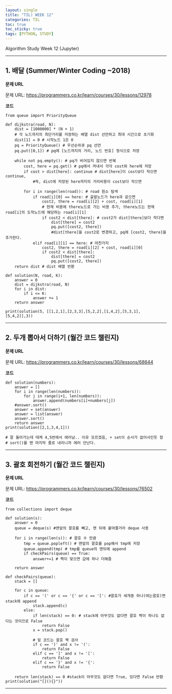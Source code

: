 ```yaml
---
layout: single
title: "TIL) WEEK 12"
categories: TIL
toc: true
toc_sticky: true
tags: [PYTHON, STUDY]
---
```


Algorithm Study Week 12 (Jupyter)

__________________________________________________________________________________

## 1. 배달 (Summer/Winter Coding ~2018)

__문제 URL__

문제 URL: https://programmers.co.kr/learn/courses/30/lessons/12978

__코드__

```
from queue import PriorityQueue

def dijkstra(road, N):
    dist = [1000000] * (N + 1) 
    # 각 노드까지의 최단거리를 저장하는 배열 dist 선언하고 최대 시간으로 초기화
    dist[1] = 0 # 시작노드 1은 0
    pq = PriorityQueue() # 우선순위큐 pq 선언
    pq.put([0,1]) # pq에 [노드까지의 거리, 노드 번호] 형식으로 저장
    
    while not pq.empty(): # pq가 비어있지 않으면 반복
        cost, here = pq.get() # pq에서 꺼내서 각각 cost와 here에 저장
        if cost > dist[here]: continue # dist[here]이 cost보다 작으면 continue, 
            #즉, dist에 저장된 here까지의 거리비용이 cost보다 작으면
        
        for i in range(len(road)): # road 원소 탐색
            if road[i][0] == here: # 출발노드가 here과 같으면
                cost2, there = road[i][2] + cost, road[i][1]
                # 현재 비용에 there노드로 가는 비용 추가, there노드는 현재 road[i]의 도착노드에 해당하는 road[i][1]
                if cost2 < dist[there]: # cost2가 dist[there]보다 작다면
                    dist[there] = cost2
                    pq.put([cost2, there])
                    #dist[there]을 cost2로 변경하고, pq에 [cost2, there]을 추가한다.
            elif road[i][1] == here: # 마찬가지
                cost2, there = road[i][2] + cost, road[i][0]
                if cost2 < dist[there]:
                    dist[there] = cost2
                    pq.put([cost2, there])
    return dist # dist 배열 반환
    
def solution(N, road, K):
    answer = 0
    dist = dijkstra(road, N)
    for i in dist:
        if i <= K:
            answer += 1
    return answer

print(solution(5, [[1,2,1],[2,3,3],[5,2,2],[1,4,2],[5,3,1],[5,4,2]],3))
```
__________________________________________________________________________________

## 2. 두개 뽑아서 더하기 (월간 코드 챌린지)

__문제 URL__

문제 URL: https://programmers.co.kr/learn/courses/30/lessons/68644

__코드__

```
def solution(numbers):
    answer = []
    for i in range(len(numbers)):
        for j in range(i+1, len(numbers)):
            answer.append(numbers[i]+numbers[j])
    #answer.sort()
    answer = set(answer) 
    answer = list(answer)
    answer.sort()
    return answer
print(solution([2,1,3,4,1]))

# 잘 돌아가는데 테케 4,5번에서 에러남.. 이유 모르겠음, + set이 순서가 없어서인듯 함
# sort()를 맨 마지막 줄로 내리니까 에러 안난다.
```
__________________________________________________________________________________

## 3. 괄호 회전하기 (월간 코드 챌린지)

__문제 URL__

문제 URL: https://programmers.co.kr/learn/courses/30/lessons/76502

__코드__

```
from collections import deque

def solution(s):
    answer = 0
    queue = deque(s) #맨앞의 괄호를 빼고, 맨 뒤에 붙여줄거라 deque 사용
    
    for i in range(len(s)): # 괄호 수 만큼
        tmp = queue.popleft() # 맨앞의 괄호를 pop해서 tmp에 저장
        queue.append(tmp) # tmp를 queue의 맨뒤에 append
        if checkPairs(queue) == True:
            answer+=1 # 짝이 맞으면 값에 하나 더해줌
            
    return answer

def checkPairs(queue):
    stack = []
    
    for c in queue:
        if c == '(' or c == '{' or c == '[': #괄호가 세개중 하나(여는괄호)면 stack에 append
            stack.append(c)
        else:
            if len(stack) == 0: # stack에 아무것도 없다면 괄호 짝이 하나도 없다는 것이므로 False
                return False
            x = stack.pop()
            
            # 밑 코드는 괄호 짝 검사
            if c == ')' and x != '(':
                return False
            elif c == ']' and x != '[':
                return False
            elif c == '}' and x != '{':
                return False
            
    return len(stack) == 0 #stack이 아무것도 없다면 True, 있다면 False 반환
print(solution("[](){}"))
```
__________________________________________________________________________________
